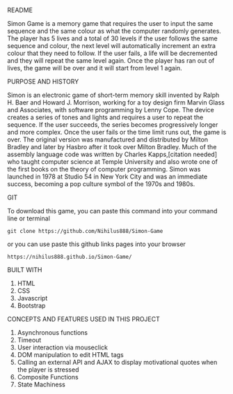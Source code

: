 README

Simon Game is a memory game that requires the user to input the same sequence
and the same colour as what the computer randomly generates. The player has 5 lives and a total of 30 levels
if the user follows the same sequence and colour, the next level will automatically increment an extra
colour that they need to follow. If the user fails, a life will be decremented and they will repeat the same
level again. Once the player has ran out of lives, the game will be over and it will start from level 1 again. 

PURPOSE AND HISTORY

Simon is an electronic game of short-term memory skill invented by Ralph H. Baer and Howard J. Morrison, working for a toy design firm Marvin Glass and Associates, with software programming by Lenny Cope. The device creates a series of tones and lights and requires a user to repeat the sequence. If the user succeeds, the series becomes progressively longer and more complex. Once the user fails or the time limit runs out, the game is over. The original version was manufactured and distributed by Milton Bradley and later by Hasbro after it took over Milton Bradley. Much of the assembly language code was written by Charles Kapps,[citation needed] who taught computer science at Temple University and also wrote one of the first books on the theory of computer programming. Simon was launched in 1978 at Studio 54 in New York City and was an immediate success, becoming a pop culture symbol of the 1970s and 1980s.

GIT 

To download this game, you can paste this command into your command line or terminal

	git clone https://github.com/Nihilus888/Simon-Game

or you can use paste this github links pages into your browser

	https://nihilus888.github.io/Simon-Game/

BUILT WITH 

1. HTML
2. CSS
3. Javascript
4. Bootstrap

CONCEPTS AND FEATURES USED IN THIS PROJECT

1. Asynchronous functions
2. Timeout
3. User interaction via mouseclick 
4. DOM manipulation to edit HTML tags
5. Calling an external API and AJAX to display motivational quotes when the player is stressed
6. Composite Functions 
7. State Machiness


